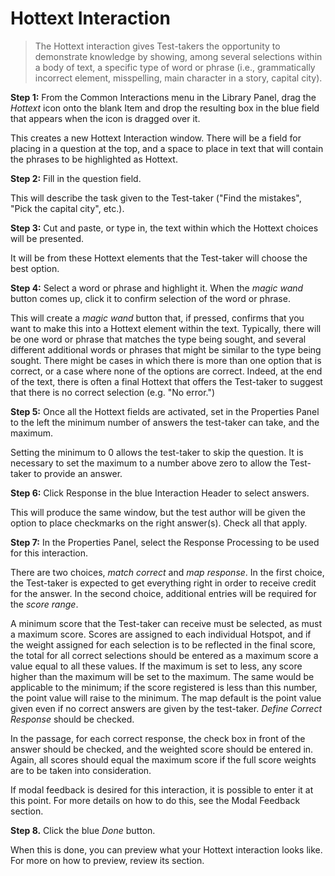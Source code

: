 # Hottext Interaction

>The Hottext interaction gives Test-takers the opportunity to demonstrate knowledge by showing, among several selections within a body of text, a specific type of word or phrase (i.e., grammatically incorrect element, misspelling, main character in a story, capital city).

**Step 1:** From the Common Interactions menu in the Library Panel, drag the *Hottext* icon onto the blank Item and drop the resulting box in the blue field that appears when the icon is dragged over it.

This creates a new Hottext Interaction window. There will be a field for placing in a question at the top, and a space to place in text that will contain the phrases to be highlighted as Hottext.

**Step 2:** Fill in the question field. 

This will describe the task given to the Test-taker ("Find the mistakes", "Pick the capital city", etc.).

**Step 3:** Cut and paste, or type in, the text within which the Hottext choices will be presented. 

It will be from these Hottext elements that the Test-taker will choose the best option.

**Step 4:** Select a word or phrase and highlight it. When the *magic wand* button comes up, click it to confirm selection of the word or phrase.

This will create a *magic wand* button that, if pressed, confirms that you want to make this into a Hottext element within the text. Typically, there will be one word or phrase that matches the type being sought, and several different additional words or phrases that might be similar to the type being sought. There might be cases in which there is more than one option that is correct, or a case where none of the options are correct. Indeed, at the end of the text, there is often a final Hottext that offers the Test-taker to suggest that there is no correct selection (e.g. "No error.")

**Step 5:** Once all the Hottext fields are activated, set in the Properties Panel to the left the minimum number of answers the test-taker can take, and the maximum.

Setting the minimum to 0 allows the test-taker to skip the question. It is necessary to set the maximum to a number above zero to allow the Test-taker to provide an answer.

**Step 6:** Click Response in the blue Interaction Header to select answers. 

This will produce the same window, but the test author will be given the option to place checkmarks on the right answer(s). Check all that apply.

**Step 7:** In the Properties Panel, select the Response Processing to be used for this interaction.

There are two choices, *match correct* and *map response*. In the first choice, the Test-taker is expected to get everything right in order to receive credit for the answer. In the second choice, additional entries will be required for the *score range*. 

A minimum score that the Test-taker can receive must be selected, as must a maximum score. Scores are assigned to each individual Hotspot, and if the weight assigned for each selection is to be reflected in the final score, the total for all correct selections should be entered as a maximum score a value equal to all these values. If the maximum is set to less, any score higher than the maximum will be set to the maximum. The same would be applicable to the minimum; if the score registered is less than this number, the point value will raise to the minimum. The map default is the point value given even if no correct answers are given by the test-taker. *Define Correct Response* should be checked.

In the passage, for each correct response, the check box in front of the answer should be checked, and the weighted score should be entered in. Again, all scores should equal the maximum score if the full score weights are to be taken into consideration. 

If modal feedback is desired for this interaction, it is possible to enter it at this point. For more details on how to do this, see the Modal Feedback section.

**Step 8.** Click the blue *Done* button.

When this is done, you can preview what your Hottext interaction looks like. For more on how to preview, review its section.